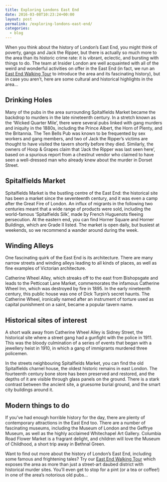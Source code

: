 ```yaml
---
title: Exploring Londons East End
date: 2016-03-08T10:23:24+00:00
layout: post
permalink: /exploring-londons-east-end/
categories:
  - blog
---
```

When you think about the history of London’s East End, you might think of poverty, gangs and Jack the Ripper, but there is actually so much more to the area than its historic crime rate: it is vibrant, eclectic, and bursting with things to do. The team at Insider London are well acquainted with all of the weird and wonderful activities on offer in the East End (in fact, we run an <a href="/product/tour-of-east-end-gangs-crimes-and-hasher-times/">East End Walking Tour</a> to introduce the area and its fascinating history), but in case you aren’t, here are some cultural and historical highlights in the area...


Drinking Holes
--------------

Many of the pubs in the area surrounding Spitalfields Market became the backdrop to murders in the late nineteenth century. In a stretch known as the ‘Wicked Quarter Mile’, there were several pubs linked with gang murders and iniquity in the 1880s, including the Prince Albert, the Horn of Plenty, and the Britannia. The Ten Bells Pub was known to be frequented by sex workers and gang members, and two of Jack the Ripper’s victims are thought to have visited the tavern shortly before they died. Similarly, the owners of Hoop & Grapes claim that ‘Jack the Ripper was last seen here’, based on a spurious report from a chestnut vendor who claimed to have seen a well-dressed man who already knew about the murder in Dorset Street.

Spitalfields Market
-------------------

Spitalfields Market is the bustling centre of the East End: the historical site has been a market since the seventeenth century, and it was even a camp after the Great Fire of London. An influx of migrants in the following two centuries meant that a wide range of products were sold, including the world-famous ‘Spitalfields Silk’, made by French Huguenots fleeing persecution. At the eastern end, you can find Horner Square and Horner Buildings, which are Grade II listed. The market is open daily, but busiest at weekends, so we recommend a wander around during the week.

Winding Alleys
--------------

One fascinating quirk of the East End is its architecture. There are many narrow streets and winding alleys leading to all kinds of places, as well as fine examples of Victorian architecture.

Catherine Wheel Alley, which streaks off to the east from Bishopsgate and leads to the Petticoat Lane Market, commemorates the infamous Catherine Wheel Inn, which was destroyed by fire in 1895. In the early nineteenth century, this public house was one of Dick Turpin’s secret haunts. The Catherine Wheel, ironically named after an instrument of torture used as capital punishment on a saint, became a popular tavern name.

Historical sites of interest
----------------------------

A short walk away from Catherine Wheel Alley is Sidney Street, the historical site where a street gang had a gunfight with the police in 1911. This was the bloody culmination of a series of events that began with a jewellery heist in 1910, in which a gang of immigrants murdered three policemen.

In the streets neighbouring Spitalfields Market, you can find the old Spitalfields charnel house, the oldest historic remains in east London. The fourteenth century bone store has been preserved and restored, and the depths of it are visible through glass panels on the ground. There is a stark contrast between the ancient site, a gruesome burial ground, and the smart city buildings around it.

Modern things to do
-------------------

If you’ve had enough horrible history for the day, there are plenty of contemporary attractions in the East End too. There are a number of fascinating museums, including the Museum of London and the Geffrye Museum, as well as the highly acclaimed Whitechapel Art Gallery. Columbia Road Flower Market is a fragrant delight, and children will love the Museum of Childhood, a short trip away in Bethnal Green.

Want to find out more about the history of London’s East End, including some famous and frightening tales? Try our <a href="/product/tour-of-east-end-gangs-crimes-and-hasher-times/">East End Walking Tour</a> which exposes the area as more than just a street-art daubed district with historical murder sites. You’ll even get to stop for a pint (or a tea or coffee!) in one of the area’s notorious old pubs…

